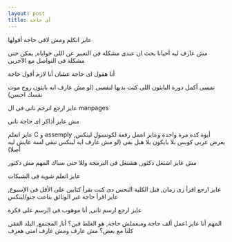 ```yaml
---
layout: post
title: أى حاجة
---
```

عايز اتكلم ومش لاقى حاجة أقولها

مش عارف ليه أحيانا بحث ان عندى مشكلة فى التعبير عن اللى جواياه, يمكن حتى مشكلة فى التواصل مع الآخرين

أنا هقول اى حاجة عشان أنا لازم أقول حاجة

نفسى أكمل دورة البايثون اللى كنت بديها لنفسى (لو مش عارف ايه بايثون روح موت نفسك احسن)

عايز ارجع اترجم تانى فى ال manpages 

مش عايز أذاكر اى حاجة تانى

عايز اتعلم C و assemply ,أيوة كده مرة واحدة وعايز اعمل رقعة لكونسول لينكس يعرض عربى كويس بلا بايكون بلا هبل بقى (لو مش عارف ايه لينكس تبقى لسة عايش ليه أصلا)

مش عايز اشتغل دكتور, هشتغل فى البرمجة وللا حتى سباك المهم مش دكتور

عايز اتعلم شوية فى الشبكات

عايز ارجع اقرأ زى زمان, قبل الكلية النحس دى كنت بقرأ كتابين على الأقل فى الإسبوع, عايز اقرأ حاجة غير الوثائق بتاعت جنو/لينكس

عايز ارجع ارسم تانى, أنا موهوب فى الرسم على فكرة

المهم أنا عايز اعمل ألف حاجة ومبعملش حاجة, هو الغلط فين؟ أنا, المجتمع, البلد الفقر, كلنا مع بعض؟ مش عارف ومش عارف امتى هعرف
